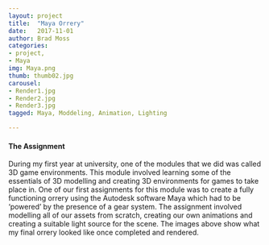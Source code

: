 ```yaml
---
layout: project
title:  "Maya Orrery"
date:   2017-11-01
author: Brad Moss
categories:
- project, 
- Maya
img: Maya.png
thumb: thumb02.jpg
carousel:
- Render1.jpg
- Render2.jpg
- Render3.jpg
tagged: Maya, Moddeling, Animation, Lighting

---
```


#### The Assignment
During my first year at university, one of the modules that we did was called 3D game environments. This module involved learning some of the essentials of 3D modelling and creating 3D environments for games to take place in. One of our first assignments for this module was to create a fully functioning orrery using the Autodesk software Maya which had to be ‘powered’ by the presence of a gear system. The assignment involved modelling all of our assets from scratch, creating our own animations and creating a suitable light source for the scene.  The images above show what my final orrery looked like once completed and rendered.
